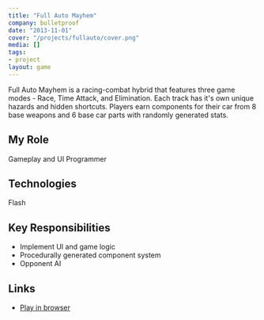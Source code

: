 ```yaml
---
title: "Full Auto Mayhem"
company: bulletproof
date: "2013-11-01"
cover: "/projects/fullauto/cover.png"
media: []
tags:
- project
layout: game
---
```


Full Auto Mayhem is a racing-combat hybrid that features three game modes - Race, Time Attack, and Elimination. Each track has it's own unique hazards and hidden shortcuts. Players earn components for their car from 8 base weapons and 6 base car parts with randomly generated stats.

## My Role
Gameplay and UI Programmer

## Technologies
Flash

## Key Responsibilities
* Implement UI and game logic
* Procedurally generated component system
* Opponent AI

## Links
* [Play in browser](http://bulletproofarcade.com/games/FullAuto)